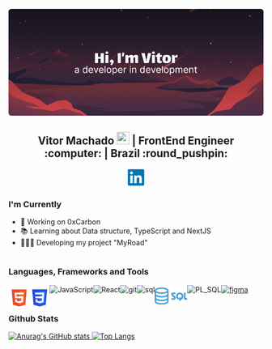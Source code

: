 ![alt text](./assets/header.png "Title")
<div align="center"><h2>Vitor Machado <img src="https://media.giphy.com/media/hvRJCLFzcasrR4ia7z/giphy.gif" width="25px" height="25px">  | FrontEnd Engineer :computer: | Brazil :round_pushpin:</h2></div>

<div align="center">
<a href="https://www.linkedin.com/in/vitormachado-work/" target="_blank">
<img src="https://raw.githubusercontent.com/devicons/devicon/2ae2a900d2f041da66e950e4d48052658d850630/icons/linkedin/linkedin-original.svg"alt="linkedin" height="34px">
</a>
</div>

### I'm Currently
- 🔭 Working on 0xCarbon
- 📚 Learning about Data structure, TypeScript and NextJS
- 👷🏽‍♂️ Developing my project "MyRoad"
#

### Languages, Frameworks and Tools
<a href="https://www.w3schools.com/html/" target="_blank"> <img align="left" alt="HTML" height ="42px"  src="./assets/logos/html.png"> </a>
<a href="https://www.w3schools.com/css/" target="_blank"> <img align="left" alt="CSS" height ="42px"  src="./assets/logos/css.png"> </a>
<a href="https://developer.mozilla.org/en-US/docs/Web/JavaScript" target="_blank"> <img align="left" alt="JavaScript" height ="42px"  src="https://raw.githubusercontent.com/rahul-jha98/github_readme_icons/main/language_and_tools/square/javascript/javascript.svg"> </a>
<a href="https://reactjs.org/" target="_blank"> <img align="left" alt="React" height ="42px" src="https://raw.githubusercontent.com/rahul-jha98/github_readme_icons/main/language_and_tools/square/react/react.svg"></a>
<a href="https://git-scm.com/" target="_blank"> <img src="https://raw.githubusercontent.com/rahul-jha98/github_readme_icons/main/language_and_tools/square/git-scm/git-scm.svg" align="left" alt="git" height='42px'/> </a>
<a href="https://www.figma.com/" target="_blank"> <img src="https://raw.githubusercontent.com/rahul-jha98/github_readme_icons/main/language_and_tools/square/figma/figma.svg" alt="figma" height='42px'/> </a>
<a href="https://firebase.google.com/" target="_blank"> <img align="left" src="https://raw.githubusercontent.com/rahul-jha98/github_readme_icons/main/language_and_tools/square/firebase/firebase.svg" alt="sql" height ="42px"/> </a>
<a href="" target="_blank"> <img align="left" alt="SQL" height ="38px"   src="./assets/logos/sql.png"> </a>
<a href="https://www.oracle.com/database/technologies/appdev/plsql.html" target="_blank"> <img align="left" alt="PL_SQL" height ="42px"  src="https://www.oracle.com/a/ocom/img/pl-sql.svg"> </a>
#

### Github Stats
<a href='https://github.com/rahul-jha98/github-stats-transparent'>
    
![Anurag's GitHub stats](https://github-readme-stats.vercel.app/api?username=vitoalmeida&show_icons=true&theme=dracula&hide=prs,issues)
[![Top Langs](https://github-readme-stats.vercel.app/api/top-langs/?username=vitoalmeida&layout=compact&theme=dracula&langs_count=4&card_width=445)](https://github.com/anuraghazra/github-readme-stats)
</a>
<br><br>


<!--
<hr>

 ### Best repositories
<a href="https://github.com/anuraghazra/github-readme-stats">
  <img align="center" src="https://github-readme-stats.vercel.app/api/pin/?username=vitoalmeida&repo=PaperPlane" />
</a>
<a href="https://github.com/anuraghazra/convoychat">
  <img align="center" src="https://github-readme-stats.vercel.app/api/pin/?username=vitoalmeida&repo=Panda" />
</a> -->
